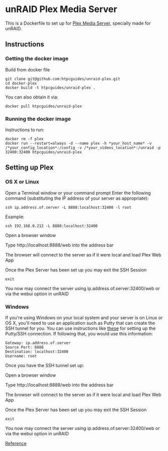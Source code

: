 # unRAID Plex Media Server
This is a Dockerfile to set up for [Plex Media Server](https://plex.tv/), specially made for unRAID.

## Instructions
### Getting the docker image
Build from docker file

```
git clone git@github.com:htpcguides/unraid-plex.git
cd docker-plex
docker build -t htpcguides/unraid-plex .
```

You can also obtain it via:

```
docker pull htpcguides/unraid-plex
```

### Running the docker image
Instructions to run:

```
docker rm -f plex
docker run --restart=always -d --name plex -h *your_host_name* -v /*your_config_location*:/config -v /*your_videos_location*:/unraid -p 32400:32400 htpcguides/unraid-plex
```

## Setting up Plex
### OS X or Linux

Open a Terminal window or your command prompt
Enter the following command (substituting the IP address of your server as appropriate):

```
ssh ip.address.of.server -L 8888:localhost:32400 -l root
```

Example:

```
ssh 192.168.0.212 -L 8888:localhost:32400
```

Open a browser window

Type http://localhost:8888/web into the address bar

The browser will connect to the server as if it were local and load Plex Web App

Once the Plex Server has been set up you may exit the SSH Session

```
exit
```

You now may connect the server using ip.address.of.server:32400/web or via the webui option in unRAID

### Windows

If you're using Windows on your local system and your server is on Linux or OS X, you'll need to use an application such as Putty that can create the SSH tunnel for you. You can use instructions like [these](http://www.skyverge.com/blog/how-to-set-up-an-ssh-tunnel-with-putty/) for setting up the Putty/SSH connection. If following that, you would use this information:

```
Gateway: ip.address.of.server
Source Port: 8888
Destination: localhost:32400
Username: root
```

Once you have the SSH tunnel set up:

Open a browser window

Type http://localhost:8888/web into the address bar

The browser will connect to the server as if it were local and load Plex Web App

Once the Plex Server has been set up you may exit the SSH Session

```
exit
```

You now may connect the server using ip.address.of.server:32400/web or via the webui option in unRAID

[Reference](https://support.plex.tv/hc/en-us/articles/200288586-Installation)